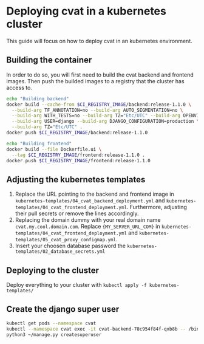 # Deploying cvat in a kubernetes cluster

This guide will focus on how to deploy cvat in an kubernetes environment.

## Building the container
In order to do so,
you will first need to build the cvat backend and frontend images.
Then push the builded images to a registry that the cluster has access to.
```bash
echo "Building backend"
docker build --cache-from $CI_REGISTRY_IMAGE/backend:release-1.1.0 \
  --build-arg TF_ANNOTATION=no --build-arg AUTO_SEGMENTATION=no \
  --build-arg WITH_TESTS=no --build-arg TZ="Etc/UTC" --build-arg OPENVINO_TOOLKIT=no \
  --build-arg USER=django --build-arg DJANGO_CONFIGURATION=production \
  --build-arg TZ="Etc/UTC" .
docker push $CI_REGISTRY_IMAGE/backend:release-1.1.0

echo "Building frontend"
docker build --file Dockerfile.ui \
  --tag $CI_REGISTRY_IMAGE/frontend:release-1.1.0 .
docker push $CI_REGISTRY_IMAGE/frontend:release-1.1.0
```

## Adjusting the kubernetes templates

1.  Replace the URL pointing to the backend and frontend image in
`kubernetes-templates/04_cvat_backend_deployment.yml` and
`kubernetes-templates/04_cvat_frontend_deployment.yml`.
Furthermore, adjusting their pull secrets or remove the lines accordingly.
2.  Replacing the domain dummy with your real domain name
`cvat.my.cool.domain.com`.
Replace `{MY_SERVER_URL_COM}` in
`kubernetes-templates/04_cvat_frontend_deployment.yml` and
`kubernetes-templates/05_cvat_proxy_configmap.yml`.
3.  Insert your choosen database password the
`kubernetes-templates/02_database_secrets.yml`

## Deploying to the cluster
Deploy everything to your cluster with `kubectl apply -f kubernetes-templates/`

## Create the django super user

```bash
kubectl get pods --namespace cvat
kubectl --namespace cvat exec -it cvat-backend-78c954f84f-qxb8b -- /bin/bash
python3 ~/manage.py createsuperuser
```
